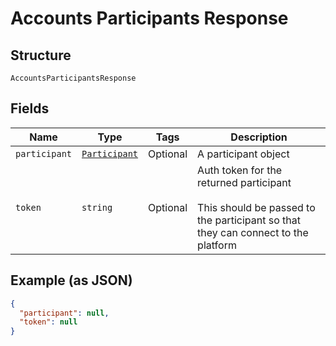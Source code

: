 
# Accounts Participants Response

## Structure

`AccountsParticipantsResponse`

## Fields

| Name | Type | Tags | Description |
|  --- | --- | --- | --- |
| `participant` | [`Participant`](/doc/WebRtc/models/participant.md) | Optional | A participant object |
| `token` | `string` | Optional | Auth token for the returned participant<br><br>This should be passed to the participant so that they can connect to the platform |

## Example (as JSON)

```json
{
  "participant": null,
  "token": null
}
```

